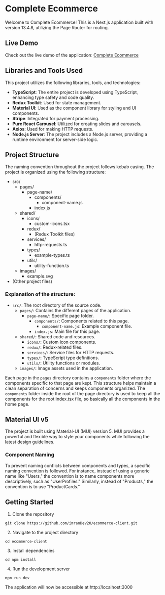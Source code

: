 # Complete Ecommerce

Welcome to Complete Ecommerce! This is a Next.js application built with version 13.4.8, utilizing the Page Router for routing.

## Live Demo

Check out the live demo of the application: [Complete Ecommerce](https://ecommerce-client-one-hazel.vercel.app/)

## Libraries and Tools Used

This project utilizes the following libraries, tools, and technologies:

- **TypeScript**: The entire project is developed using TypeScript, enhancing type safety and code quality.
- **Redux Toolkit**: Used for state management.
- **Material UI**: Used as the component library for styling and UI components.
- **Stripe**: Integrated for payment processing.
- **Pure React Carousel**: Utilized for creating slides and carousels.
- **Axios**: Used for making HTTP requests.
- **Node.js Server**: The project includes a Node.js server, providing a runtime environment for server-side logic.



## Project Structure
The naming convention throughout the project follows kebab casing. The project is organized using the following structure:

- src/
    - pages/
        - page-name/
            - components/
                - component-name.js
            - index.js
    - shared/
        - icons/
            - custom-icons.tsx
        - redux/
            - (Redux Toolkit files)
        - services/
            - http-requests.ts
        - types/
            - example-types.ts
        - utils/
            - utility-function.ts
    - images/
        - example.svg
- (Other project files)

### Explanation of the structure:

- `src/`: The root directory of the source code.
  - `pages/`: Contains the different pages of the application.
    - `page-name/`: Specific page folder.
      - `components/`: Components related to this page.
        - `component-name.js`: Example component file.
      - `index.js`: Main file for this page.
  - `shared/`: Shared code and resources.
    - `icons/`: Custom icon components.
    - `redux/`: Redux-related files.
    - `services/`: Service files for HTTP requests.
    - `types/`: TypeScript type definitions.
    - `utils/`: Utility functions or modules.
  - `images/`: Image assets used in the application.


Each page in the `pages` directory contains a `components` folder where the components specific to that page are kept. This structure helps maintain a clean separation of concerns and keeps components organized. The `components` folder inside the root of the page directory is used to keep all the components for the root index.tsx file, so basically all the components in the home page.

## Material UI v5

The project is built using Material-UI (MUI) version 5. MUI provides a powerful and flexible way to style your components while following the latest design guidelines.

### Component Naming

To prevent naming conflicts between components and types, a specific naming convention is followed. For instance, instead of using a generic name like "Users," the convention is to name components more descriptively, such as "UserProfiles." Similarly, instead of "Products," the convention is to use "ProductCards."

## Getting Started


1. Clone the repository

```
git clone https://github.com/imranDev20/ecommerce-client.git
```

2. Navigate to the project directory

```
cd ecommerce-client
```

3. Install dependencies

```
cd npm install
```

4. Run the development server

```
npm run dev
```

The application will now be accessible at http://localhost:3000
